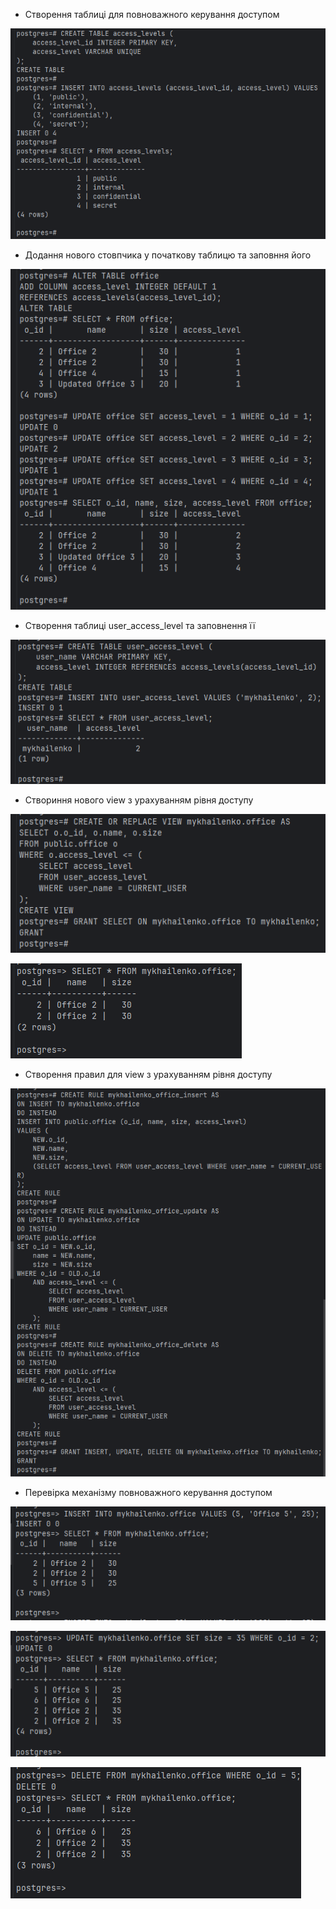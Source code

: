 * Створення таблиці для повноважного керування доступом

![image](./screenshots/Screenshot_23.png)

* Додання нового стовпчика у початкову таблицю та заповння його

![image](./screenshots/Screenshot_24.png)

* Створення таблиці user_access_level та заповнення її

![image](./screenshots/Screenshot_25.png)

* Створиння нового view з урахуванням рівня доступу

![image](./screenshots/Screenshot_26.png)

![image](./screenshots/Screenshot_27.png)

* Створення правил для view з урахуванням рівня доступу

![image](./screenshots/Screenshot_28.png)

* Перевірка механізму повноважного керування доступом

![image](./screenshots/Screenshot_29.png)

![image](./screenshots/Screenshot_30.png)

![image](./screenshots/Screenshot_31.png)
